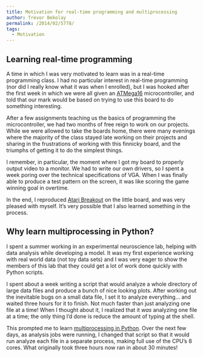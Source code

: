 ```yaml
---
title: Motivation for real-time programming and multiprocessing
author: Trevor Bekolay
permalink: /2014/02/5778/
tags:
  - Motivation
---
```

## Learning real-time programming

A time in which I was very motivated to learn was in a real-time programming class. I had no particular interest in real-time programming (nor did I really know what it was when I enrolled), but I was hooked after the first week in which we were all given an [ATMega16][1] microcontroller, and told that our mark would be based on trying to use this board to do something interesting.

After a few assignments teaching us the basics of programming the microcontroller, we had two months of free reign to work on our projects. While we were allowed to take the boards home, there were many evenings where the majority of the class stayed late working on their projects and sharing in the frustrations of working with this finnicky board, and the triumphs of getting it to do the simplest things.

I remember, in particular, the moment where I got my board to properly output video to a monitor. We had to write our own drivers, so I spent a week poring over the technical specifications of VGA. When I was finally able to produce a test pattern on the screen, it was like scoring the game winning goal in overtime.

In the end, I reproduced [Atari Breakout][2] on the little board, and was very pleased with myself. It&#8217;s very possible that I also learned something in the process.

## Why learn multiprocessing in Python?

I spent a summer working in an experimental neuroscience lab, helping with data analysis while developing a model. It was my first experience working with real world data (not toy data sets) and I was very eager to show the members of this lab that they could get a lot of work done quickly with Python scripts.

I spent about a week writing a script that would analyze a whole directory of large data files and produce a bunch of nice looking plots. After working out the inevitable bugs on a small data file, I set it to analyze everything&#8230; and waited three hours for it to finish. Not much faster than just analyzing one file at a time! When I thought about it, I realized that it *was* analyzing one file at a time; the only thing I&#8217;d done is reduce the amount of typing at the shell.

This prompted me to learn [multiprocessing in Python][3]. Over the next few days, as analysis jobs were running, I changed that script so that it would run analyze each file in a separate process, making full use of the CPU&#8217;s 8 cores. What originally took three hours now ran in about 30 minutes!

 [1]: http://www.atmel.ca/devices/ATMEGA16.aspx
 [2]: http://www.youtube.com/watch?feature=player_detailpage&v=QIs3UOTdsJM#t=42
 [3]: http://docs.python.org/2/library/multiprocessing.html
